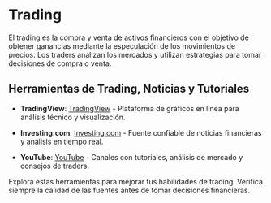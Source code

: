# Trading

El trading es la compra y venta de activos financieros con el objetivo de obtener ganancias mediante la especulación de los movimientos de precios. Los traders analizan los mercados y utilizan estrategias para tomar decisiones de compra o venta.

## Herramientas de Trading, Noticias y Tutoriales

- **TradingView**: [TradingView](https://www.tradingview.com) - Plataforma de gráficos en línea para análisis técnico y visualización.

- **Investing.com**: [Investing.com](https://www.investing.com) - Fuente confiable de noticias financieras y análisis en tiempo real.

- **YouTube**: [YouTube](https://www.youtube.com) - Canales con tutoriales, análisis de mercado y consejos de traders.

Explora estas herramientas para mejorar tus habilidades de trading. Verifica siempre la calidad de las fuentes antes de tomar decisiones financieras.
